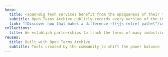 ```yaml
---
hero:
  title: <span>Big Tech services benefit from the opaqueness of their terms.</span><br />We make them transparent.
  subtitle: Open Terms Archive publicly records every version of the terms of digital services to enable democratic oversight.
  link: "[Discover how that makes a difference →]({{< relref path=\"/impact\" >}})"
collections:
  title: We establish partnerships to track the terms of many industries, in several languages and jurisdictions
reuses:
  title: Built with Open Terms Archive
  subtitle: Tools created by the community to shift the power balance from big tech towards end users.
---
```

